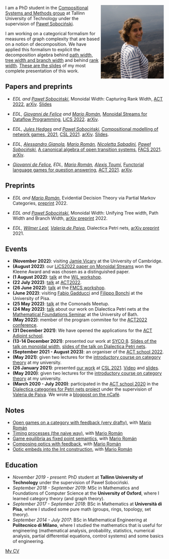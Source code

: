 <img align = "right"
    title = "Photo of Elena Di Lavore"
    src = "https://github.com/elenadilavore/elenadilavore.github.io/blob/master/profilo.jpg?raw=true" 
    width = "200">
I am a PhD student in the [Compositional Systems and Methods group](https://compose.ioc.ee/) at Tallinn University of Technology under the supervision of [Paweł Sobociński][pawel].

I am working on a categorical formalism for measures of graph complexity that are based on a notion of decomposition. 
We have applied this formalism to explicit the decomposition algebra behind [path width, tree width and branch width](https://arxiv.org/abs/2202.07582) and behind [rank width](https://arxiv.org/abs/2205.08916).
[These are the slides](./slides/mwd-comonads.pdf) of my most complete presentation of this work.

## Papers and preprints
* *EDL and [Paweł Sobociński][pawel]*, Monoidal Width: Capturing Rank Width, [ACT 2022](https://msp.cis.strath.ac.uk/act2022/), [arXiv](https://arxiv.org/abs/2205.08916). [Slides](./slides/mwd-act.pdf)

* *EDL, [Giovanni de Felice][giovanni] and [Mario Román][mario]*, [Monoidal Streams for Dataflow Programming](https://dl.acm.org/doi/10.1145/3531130.3533365), [LiCS 2022](https://lics.siglog.org/lics22/). [arXiv](https://arxiv.org/abs/2202.02061).

* *EDL, [Jules Hedges][jules] and [Paweł Sobociński][pawel]*, [Compositional modelling of network games, 2021](https://drops.dagstuhl.de/opus/volltexte/2021/13464/), [CSL 2021](https://csl2021.fmf.uni-lj.si/). [arXiv](https://arxiv.org/abs/2006.03493). [Slides](./slides/games-on-graphs-csl.pdf).

* *EDL, [Alessandro Gianola][gianola], [Mario Román][mario], [Nicoletta Sabadini][nicoletta], [Paweł Sobociński][pawel]*, [A canonical algebra of open transition systems](https://link.springer.com/chapter/10.1007/978-3-030-90636-8_4), [FACS 2021](https://facs2021.inria.fr/). [arXiv](https://arxiv.org/abs/2010.10069).

* *[Giovanni de Felice][giovanni], EDL, [Mario Román][mario], [Alexis Toumi][alexis]*, [Functorial language games for question answering](https://dx.doi.org/10.4204/EPTCS.333.21), [ACT 2021](https://www.cl.cam.ac.uk/events/act2021/). [arXiv](https://arxiv.org/abs/2005.09439).

## Preprints
* *EDL and [Mario Román][mario]*, Evidential Decision Theory via Partial Markov Categories, [preprint](./notes/bayes-subdistributions.pdf) 2022.

* *EDL and [Paweł Sobociński][pawel]*, Monoidal Width: Unifying Tree width, Path Width and Branch Width, [arXiv preprint](https://arxiv.org/abs/2202.07582) 2022.

* *EDL, [Wilmer Leal][wilmer], [Valeria de Paiva][valeria]*, Dialectica Petri nets, [arXiv preprint](https://arxiv.org/abs/2105.12801) 2021.

## Events
* **(November 2022)**: visiting [Jamie Vicary][jamie] at the University of Cambridge.
* **(August 2022)**: our [LiCS2022 paper on Monoidal Streams](https://dl.acm.org/doi/10.1145/3531130.3533365) won the Kleene Award and was chosen as a distinguished paper.
* **(1 August 2022)**: [talk](./slides/mwd-wil.pdf) at the [WiL workshop](https://sites.google.com/g.uporto.pt/wil2022).
* **(22 July 2022)**: [talk](./slides/mwd-act.pdf) at [ACT2022](https://msp.cis.strath.ac.uk/act2022/programme.html).
* **(26 June 2022)**: [talk](./slides/mwd-fmcs.pdf) at the [FMCS workshop](https://pages.cpsc.ucalgary.ca/~robin/FMCS/FMCS2022/FMCS2022.html).
* **(June 2022)**: visiting [Fabio Gadducci][gadducci] and [Filippo Bonchi][bonchi] at the University of Pisa.
* **(25 May 2022)**: [talk](./slides/mwd-comonads.pdf) at the Comonads Meetup.
* **(24 May 2022)**: [talk](./slides/dialectica-PN-bath.pdf) about our work on Dialectica Petri nets at the [Mathematical Foundations Seminar](https://wiki.bath.ac.uk/display/MFS/Mathematical+Foundations+Seminars) at the University of Bath.
* **(May 2022)**: member of the program commitee for the [ACT2022 conference](https://msp.cis.strath.ac.uk/act2022/).
* **(31 December 2021)**: We have opened the applications for the [ACT Adjoint school](http://adjointschool.com/apply.html).
* **(13-14 December 2021)**: presented our work at [SYCO 8](https://www.cl.cam.ac.uk/events/syco/8/). [Slides of the talk on monoidal width](./slides/mwd-syco.pdf), [slides of the talk on Dialectica Petri nets](./slides/dialectica-PN-syco.pdf).
* **(September 2021 - August 2023)**: an organiser of the [ACT school 2022](http://adjointschool.com/).
* **(May 2021)**: given two lectures for the [introductory course on category theory](https://compose.ioc.ee/CourseCategoryTheory.html) at my university.
* **(26 January 2021)**: presented [our work](https://drops.dagstuhl.de/opus/volltexte/2021/13464/) at [CSL 2021](https://csl2021.fmf.uni-lj.si/). [Video](https://www.youtube.com/watch?v=QleWc1LtXLo&t=1469s) and [slides](./slides/games-on-graphs-csl.pdf).
* **(May 2020)**: given two lectures for the [introductory course on category theory](https://compose.ioc.ee/CourseCategoryTheory.html) at my university.
* **(March 2020 - July 2020)**: participated in the [ACT school 2020](http://adjointschool.com/2020.html) in the [Dialectica categories for Petri nets project](https://www.appliedcategorytheory.org/adjoint-school-act-2020/dialectica-categories-of-petri-nets/) under the supervision of [Valeria de Paiva][valeria]. We wrote a [blogpost on the nCafé](https://golem.ph.utexas.edu/category/2020/07/linear_logic_flavoured_composi.html).

## Notes
* [Open games on a category with feedback (very drafty)](https://github.com/elenadilavore/open-games-on-feedback/blob/34588e8147afab2f1df0097ed0894c109b7486d1/main.pdf), with [Mario Román][mario] 
* [Timing processes (the naive way)](https://www.ioc.ee/~mroman/data/notes/timing-processes.pdf), with [Mario Román][mario]
* [Game equilibria as fixed point semantics](https://www.ioc.ee/~mroman/data/notes/game-equilibria.pdf), with [Mario Román][mario]
* [Composing optics with feedback](https://www.ioc.ee/~mroman/data/notes/composingopticswithfeedback.pdf), with [Mario Román][mario]
* [Optic embeds into the Int construction](https://github.com/mroman42/optic-int-construction/raw/master/opticint.pdf), with [Mario Román][mario]

## Education
* *November 2019 - present*: PhD student at **Tallinn University of Technology** under the supervision of Paweł Sobociński.
* *September 2018 - September 2019*: MSc in Mathematics and Foundations of Computer Science at the **University of Oxford**, where I learned category theory (and graph theory).
* *September 2017 - September 2018*: BSc in Mathematics at **Università di Pisa**, where I studied some pure math (groups, rings, topology, set theory).
* *September 2014 - July 2017*: BSc in Mathematical Engineering at **Politecnico di Milano**, where I studied the mathematics that is useful for engineering (mathematical analysis, probability, statistics, numerical analysis, partial differential equations, control systems) and some basics of engineering.

[My CV](https://github.com/elenadilavore/cv/raw/master/CVElenaDiLavore.pdf)

[mario]: https://www.ioc.ee/~mroman/
[pawel]: https://www.ioc.ee/~pawel/
[jules]: https://julesh.com/
[gianola]: https://gianola.people.unibz.it/
[wilmer]: https://wilmerleal.me/
[valeria]: https://vcvpaiva.github.io/index.html
[alexis]: https://alexis.toumi.xyz/
[giovanni]: https://www.cs.ox.ac.uk/people/giovanni.defelice/
[nicoletta]: https://www.uninsubria.it/hpp/nicoletta.sabadini#
[gadducci]: http://pages.di.unipi.it/gadducci/
[bonchi]: https://www.irif.fr/~greta/author/filippo-bonchi/
[jamie]: https://www.cl.cam.ac.uk/~jv258/
